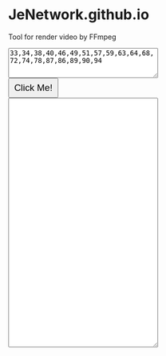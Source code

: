 # JeNetwork.github.io
Tool for render video by FFmpeg
<textarea id="tbx1" style="width:300px; height:60px;">33,34,38,40,46,49,51,57,59,63,64,68,72,74,78,87,86,89,90,94</textarea>
<br/>
<input type="button" value="Click Me!" onclick="Loto();" style="width:100px; height:40px; font-size:14pt;"/>
<br/>
<textarea id="tbx2" style="width:300px; height:500px;"></textarea>

<script language="JavaScript" type="text/javascript">
function Loto()
{
  var string = document.getElementById("tbx1").value;
  var array = string.split(',').map(function(n) {
    return Number(n);
  });
  var sb="";
  for(let i=0; i<array.length; i++) {	sb+="0"+array[i]+",1"+array[i]+",2"+array[i]+",3"+array[i]+",4"+array[i]+",5"+array[i]+",6"+array[i]+",7"+array[i]+",8"+array[i]+",9"+array[i]+",";
                                    }
  document.getElementById("tbx2").value = sb;
  navigator.clipboard.writeText(sb); // Copy to Clipboard
}
</script>

